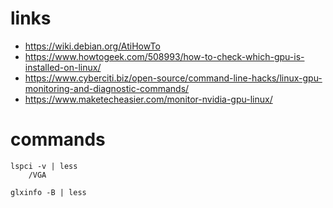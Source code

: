 # links

- https://wiki.debian.org/AtiHowTo
- https://www.howtogeek.com/508993/how-to-check-which-gpu-is-installed-on-linux/
- https://www.cyberciti.biz/open-source/command-line-hacks/linux-gpu-monitoring-and-diagnostic-commands/
- https://www.maketecheasier.com/monitor-nvidia-gpu-linux/

# commands

    lspci -v | less
        /VGA

    glxinfo -B | less
